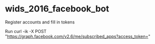 # wids_2016_facebook_bot

Register accounts and fill in tokens


Run
curl -ik -X POST "https://graph.facebook.com/v2.6/me/subscribed_apps?access_token=<token>"
